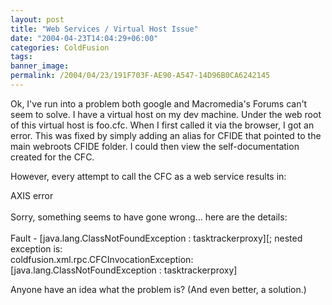 ```yaml
---
layout: post
title: "Web Services / Virtual Host Issue"
date: "2004-04-23T14:04:29+06:00"
categories: ColdFusion 
tags: 
banner_image: 
permalink: /2004/04/23/191F703F-AE90-A547-14D96B0CA6242145
---
```


Ok, I've run into a problem both google and Macromedia's Forums can't seem to solve. I have a virtual host on my dev machine. Under the web root of this virtual host is foo.cfc. When I first called it via the browser, I got an error. This was fixed by simply adding an alias for CFIDE that pointed to the main webroots CFIDE folder. I could then view the self-documentation created for the CFC.

However, every attempt to call the CFC as a web service results in:

<div class="code">AXIS error<br>
<br>
Sorry, something seems to have gone wrong... here are the details:<br>
<br>
Fault - [java.lang.ClassNotFoundException : tasktrackerproxy][; nested exception is:<br>
coldfusion.xml.rpc.CFCInvocationException: [java.lang.ClassNotFoundException : tasktrackerproxy]</div>

Anyone have an idea what the problem is? (And even better, a solution.)